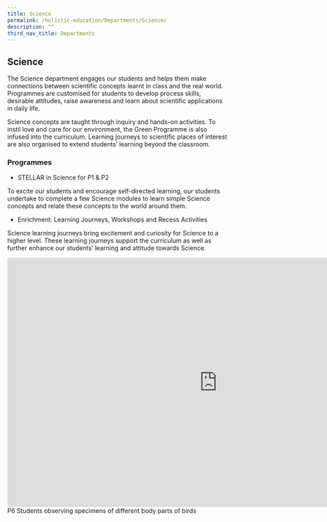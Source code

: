 ```yaml
---
title: Science
permalink: /holistic-education/Departments/Science/
description: ""
third_nav_title: Departments
---
```

## Science 

The Science department engages our students and helps them make connections between scientific concepts learnt in class and the real world. Programmes are customised for students to develop process skills, desirable attitudes, raise awareness and learn about scientific applications in daily life.  

Science concepts are taught through inquiry and hands-on activities. To instil love and care for our environment, the Green Programme is also infused into the curriculum. Learning journeys to scientific places of interest are also organised to extend students’ learning beyond the classroom.

### Programmes


*   STELLAR in Science for P1 &amp; P2

To excite our students and encourage self-directed learning, our students undertake to complete a few Science modules to learn simple Science concepts and relate these concepts to the world around them.  
  

*   Enrichment: Learning Journeys, Workshops and Recess Activities

Science learning journeys bring excitement and curiosity for Science to a higher level. These learning journeys support the curriculum as well as further enhance our students’ learning and attitude towards Science.

<iframe allowfullscreen="true" height="569" width="960" frameborder="0" src="https://docs.google.com/presentation/d/e/2PACX-1vTyvRph3GTn-fdgSveADDwmzh314pRQsYGMM3vonxQMWCjuc1jUTfuL5RqP2mKNsrI1_5ULWYLEdg_6/embed?start=false&amp;loop=false&amp;delayms=3000"></iframe>
P6 Students observing specimens of different body parts of birds